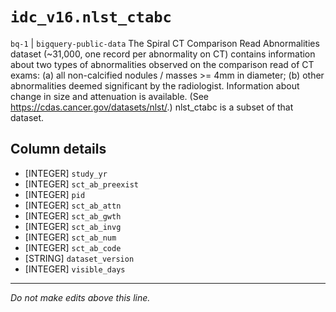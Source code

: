 # `idc_v16.nlst_ctabc`
`bq-1` | `bigquery-public-data`
The Spiral CT Comparison Read Abnormalities dataset (~31,000, one record per abnormality on CT) contains information about two types of abnormalities observed on the comparison read of CT exams: (a) all non-calcified nodules / masses >= 4mm in diameter; (b) other abnormalities deemed significant by the radiologist. Information about change in size and attenuation is available. (See https://cdas.cancer.gov/datasets/nlst/.) nlst_ctabc is a subset of that dataset. 

## Column details
* [INTEGER]   `study_yr`
* [INTEGER]   `sct_ab_preexist`
* [INTEGER]   `pid`
* [INTEGER]   `sct_ab_attn`
* [INTEGER]   `sct_ab_gwth`
* [INTEGER]   `sct_ab_invg`
* [INTEGER]   `sct_ab_num`
* [INTEGER]   `sct_ab_code`
* [STRING]    `dataset_version`
* [INTEGER]   `visible_days`

-------------------------------------------------------------------------------
*Do not make edits above this line.*
